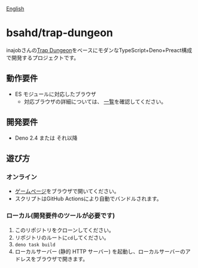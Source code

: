 [English](README.en.md)

# bsahd/trap-dungeon

inajobさんの[Trap Dungeon](https://github.com/inajob/trap-dungeon)をベースにモダンなTypeScript+Deno+Preact構成で開発するプロジェクトです。

## 動作要件

- ES モジュールに対応したブラウザ
  - 対応ブラウザの詳細については、
    [一覧](https://caniuse.com/es6-module)を確認してください。

## 開発要件

- Deno 2.4 または それ以降

## 遊び方

### オンライン

- [ゲームページ](https://bsahd.github.io/trap-dungeon/)をブラウザで開いてください。
- スクリプトはGitHub Actionsにより自動でバンドルされます。

### ローカル(開発要件のツールが必要です)

1. このリポジトリをクローンしてください。
2. リポジトリのルートに`cd`してください。
3. `deno task build`
4. ローカルサーバー (静的 HTTP サーバー) を起動し、ローカルサーバーのアドレスをブラウザで開きます。